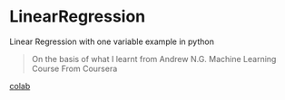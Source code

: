 # LinearRegression
Linear Regression with one variable example in python 
  > On the basis of what I learnt from Andrew N.G. Machine Learning Course From Coursera


[colab](https://colab.research.google.com/drive/1LMvAqv6KBY8zcj5JMDVPJbHCZMUU3Elv)
